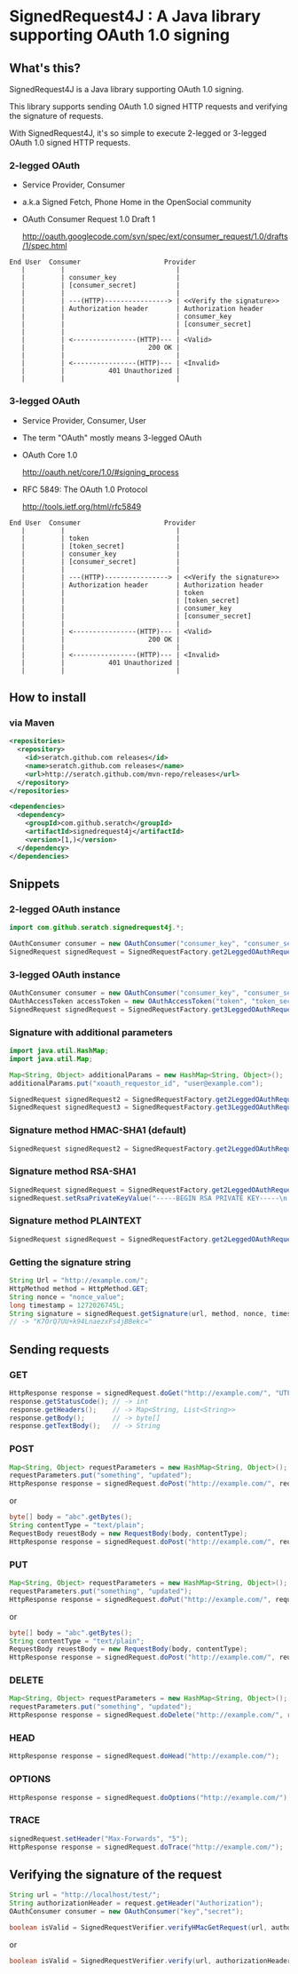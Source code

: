# SignedRequest4J : A Java library supporting OAuth 1.0 signing

## What's this?

SignedRequest4J is a Java library supporting OAuth 1.0 signing.

This library supports sending OAuth 1.0 signed HTTP requests and verifying the signature of requests.

With SignedRequest4J, it's so simple to execute 2-legged or 3-legged OAuth 1.0 signed HTTP requests.

### 2-legged OAuth

* Service Provider, Consumer

* a.k.a Signed Fetch, Phone Home in the OpenSocial community

* OAuth Consumer Request 1.0 Draft 1

    <a href="http://oauth.googlecode.com/svn/spec/ext/consumer_request/1.0/drafts/1/spec.html">http://oauth.googlecode.com/svn/spec/ext/consumer_request/1.0/drafts/1/spec.html</a>

```
End User  Consumer                     Provider
   |         |                            |
   |         | consumer_key               |
   |         | [consumer_secret]          |
   |         |                            |
   |         | ---(HTTP)----------------> | <<Verify the signature>>
   |         | Authorization header       | Authorization header
   |         |                            | consumer_key
   |         |                            | [consumer_secret]
   |         |                            |
   |         | <----------------(HTTP)--- | <Valid>
   |         |                     200 OK |
   |         |                            |
   |         | <----------------(HTTP)--- | <Invalid>
   |         |           401 Unauthorized |
   |         |                            |
```

### 3-legged OAuth

* Service Provider, Consumer, User

* The term "OAuth" mostly means 3-legged OAuth

* OAuth Core 1.0

    <a href="http://oauth.net/core/1.0/#signing_process">http://oauth.net/core/1.0/#signing_process</a>

* RFC 5849: The OAuth 1.0 Protocol

    <a href="http://tools.ietf.org/html/rfc5849">http://tools.ietf.org/html/rfc5849</a>

```
End User  Consumer                     Provider
   |         |                            |
   |         | token                      |
   |         | [token_secret]             |
   |         | consumer_key               |
   |         | [consumer_secret]          |
   |         |                            |
   |         | ---(HTTP)----------------> | <<Verify the signature>>
   |         | Authorization header       | Authorization header
   |         |                            | token
   |         |                            | [token_secret]
   |         |                            | consumer_key
   |         |                            | [consumer_secret]
   |         |                            |
   |         | <----------------(HTTP)--- | <Valid>
   |         |                     200 OK |
   |         |                            |
   |         | <----------------(HTTP)--- | <Invalid>
   |         |           401 Unauthorized |
   |         |                            |
```


## How to install

### via Maven

```xml
<repositories>
  <repository>
    <id>seratch.github.com releases</id>
    <name>seratch.github.com releases</name>
    <url>http://seratch.github.com/mvn-repo/releases</url>
  </repository>
</repositories>

<dependencies>
  <dependency>
    <groupId>com.github.seratch</groupId>
    <artifactId>signedrequest4j</artifactId>
    <version>[1,)</version>
  </dependency>
</dependencies>
```

## Snippets

### 2-legged OAuth instance

```java
import com.github.seratch.signedrequest4j.*;

OAuthConsumer consumer = new OAuthConsumer("consumer_key", "consumer_secret");
SignedRequest signedRequest = SignedRequestFactory.get2LeggedOAuthRequest(consumer);
```

### 3-legged OAuth instance

```java
OAuthConsumer consumer = new OAuthConsumer("consumer_key", "consumer_secret");
OAuthAccessToken accessToken = new OAuthAccessToken("token", "token_secret");
SignedRequest signedRequest = SignedRequestFactory.get3LeggedOAuthRequest(consumer, accessToken);
```

### Signature with additional parameters

```java
import java.util.HashMap;
import java.util.Map;

Map<String, Object> additionalParams = new HashMap<String, Object>();
additionalParams.put("xoauth_requestor_id", "user@example.com");

SignedRequest signedRequest2 = SignedRequestFactory.get2LeggedOAuthRequest(consumer, additionalParams);
SignedRequest signedRequest3 = SignedRequestFactory.get3LeggedOAuthRequest(consumer, accessToken, additionalParams);
```

### Signature method HMAC-SHA1 (default)

```java
SignedRequest signedRequest2 = SignedRequestFactory.get2LeggedOAuthRequest(consumer, SignatureMethod.HMAC_SHA1);
```

### Signature method RSA-SHA1

```java
SignedRequest signedRequest = SignedRequestFactory.get2LeggedOAuthRequest(consumer, SignatureMethod.RSA_SHA1);
signedRequest.setRsaPrivateKeyValue("-----BEGIN RSA PRIVATE KEY-----\n...");
```

### Signature method PLAINTEXT

```java
SignedRequest signedRequest = SignedRequestFactory.get2LeggedOAuthRequest(consumer, SignatureMethod.PLAINTEXT);
```

### Getting the signature string

```java
String Url = "http://example.com/";
HttpMethod method = HttpMethod.GET;
String nonce = "nonce_value";
long timestamp = 1272026745L;
String signature = signedRequest.getSignature(url, method, nonce, timestamp);
// -> "K7OrQ7UU+k94LnaezxFs4jBBekc="
```

## Sending requests

### GET

```java
HttpResponse response = signedRequest.doGet("http://example.com/", "UTF-8");
response.getStatusCode(); // -> int
response.getHeaders();    // -> Map<String, List<String>>
response.getBody();       // -> byte[]
response.getTextBody();   // -> String
```

### POST

```java
Map<String, Object> requestParameters = new HashMap<String, Object>();
requestParameters.put("something", "updated");
HttpResponse response = signedRequest.doPost("http://example.com/", requestParameters, "UTF-8");
```

or

```java
byte[] body = "abc".getBytes();
String contentType = "text/plain";
RequestBody reuestBody = new RequestBody(body, contentType);
HttpResponse response = signedRequest.doPost("http://example.com/", reuestBody, "UTF-8");
```

### PUT

```java
Map<String, Object> requestParameters = new HashMap<String, Object>();
requestParameters.put("something", "updated");
HttpResponse response = signedRequest.doPut("http://example.com/", requestParameters, "UTF-8");
```

or

```java
byte[] body = "abc".getBytes();
String contentType = "text/plain";
RequestBody reuestBody = new RequestBody(body, contentType);
HttpResponse response = signedRequest.doPost("http://example.com/", reuestBody, "UTF-8");
```

### DELETE

```java
Map<String, Object> requestParameters = new HashMap<String, Object>();
requestParameters.put("something", "updated");
HttpResponse response = signedRequest.doDelete("http://example.com/", requestParameters, "UTF-8");
```

### HEAD

```java
HttpResponse response = signedRequest.doHead("http://example.com/");
```

### OPTIONS

```java
HttpResponse response = signedRequest.doOptions("http://example.com/");
```

### TRACE

```java
signedRequest.setHeader("Max-Forwards", "5");
HttpResponse response = signedRequest.doTrace("http://example.com/");
```

## Verifying the signature of the request

```java
String url = "http://localhost/test/";
String authorizationHeader = request.getHeader("Authorization");
OAuthConsumer consumer = new OAuthConsumer("key","secret");

boolean isValid = SignedRequestVerifier.verifyHMacGetRequest(url, authorizationHeader, consumer);
```

or

```java
boolean isValid = SignedRequestVerifier.verify(url, authorizationHeader, consumer, HttpMethod.GET, SignatureMethod.HMAC_SHA1);
```



